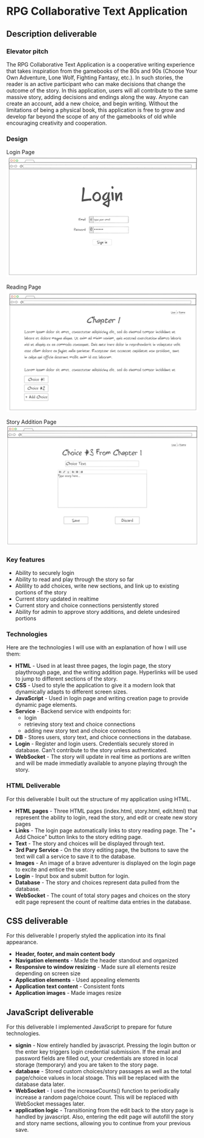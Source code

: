 # RPG Collaborative Text Application

## Description deliverable

### Elevator pitch

The RPG Collaborative Text Application is a cooperative writing experience that takes inspiration from the gamebooks of the 80s and 90s (Choose Your Own Adventure, Lone Wolf, Fighting Fantasy, etc.). In such stories, the reader is an active participant who can make decisions that change the outcome of the story. In this application, users will all contribute to the same massive story, adding decisions and endings along the way. Anyone can create an account, add a new choice, and begin writing. Without the limitations of being a physical book, this application is free to grow and develop far beyond the scope of any of the gamebooks of old while encouraging creativity and cooperation.

### Design

Login Page
![Login Page](LoginPage.PNG)

Reading Page
![Reading Page](ReadingPage.PNG)

Story Addition Page
![Story Page](StoryAdditionPage.PNG)

### Key features

- Ability to securely login
- Ability to read and play through the story so far
- Ablility to add choices, write new sections, and link up to existing portions of the story 
- Current story updated in realtime
- Current story and choice connections persistently stored
- Ability for admin to approve story additions, and delete undesired portions

### Technologies

Here are the technologies I will use with an explanation of how I will use them:

- **HTML** - Used in at least three pages, the login page, the story playthrough page, and the writing addition page. Hyperlinks will be used to jump to different sections of the story.
- **CSS** - Used to style the application to give it a modern look that dynamically adapts to different screen sizes.
- **JavaScript** - Used in login page and writing creation page to provide dynamic page elements.
- **Service** - Backend service with endpoints for:
  - login
  - retrieving story text and choice connections
  - adding new story text and choice connections
- **DB** - Stores users, story text, and chioce connections in the database.
- **Login** - Register and login users. Credentials securely stored in database. Can't contribute to the story unless authenticated.
- **WebSocket** - The story will update in real time as portions are written and will be made immediatly available to anyone playing through the story.

### HTML Deliverable
For this deliverable I built out the structure of my application using HTML.

- **HTML pages** - Three HTML pages (index.html, story.html, edit.html) that represent the ability to login, read the story, and edit or create new story pages
- **Links** - The login page automatically links to story reading page. The "+ Add Choice" button links to the story editing page.
- **Text** - The story and choices will be displayed through text.
- **3rd Pary Service** - On the story editing page, the buttons to save the text will call a service to save it to the database.
- **Images** - An image of a brave adventurer is displayed on the login page to excite and entice the user.
- **Login** - Input box and submit button for login.
- **Database** - The story and choices represent data pulled from the database.
- **WebSocket** - The count of total story pages and choices on the story edit page represent the count of realtime data entries in the database.

## CSS deliverable

For this deliverable I properly styled the application into its final appearance.

- **Header, footer, and main content body**
- **Navigation elements** - Made the header standout and organized
- **Responsive to window resizing** - Made sure all elements resize depending on screen size
- **Application elements** - Used appealing elements
- **Application text content** - Consistent fonts
- **Application images** - Made images resize

## JavaScript deliverable

For this deliverable I implemented JavaScript to prepare for future technologies.

- **signin** - Now entirely handled by javascript. Pressing the login button or the enter key triggers login credential submission. If the email and password fields are filled out, your credentials are stored in local storage (temporary) and you are taken to the story page.
- **database** - Stored custom choices/story passages as well as the total page/choice values in local stoage. This will be replaced with the database data later.
- **WebSocket** - I used the increaseCounts() function to periodically increase a random page/choice count. This will be replaced with WebSocket messages later.
- **application logic** - Transitioning from the edit back to the story page is handled by javascript. Also, entering the edit page will autofill the story and story name sections, allowing you to continue from your previous save.

## 